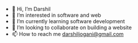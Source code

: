 - 👋 Hi, I’m Darshil
- 👀 I’m interested in software and web
- 🌱 I’m currently learning software development
- 💞️ I’m looking to collaborate on building a website
- 📫 How to reach me darshiljogani@gmail.com

<!---
Darshil027/Darshil027 is a ✨ special ✨ repository because its `README.md` (this file) appears on your GitHub profile.
You can click the Preview link to take a look at your changes.
--->
